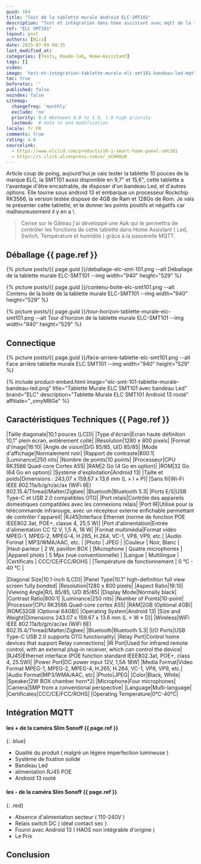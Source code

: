 ```yaml
---
guid: 164
title: "Test de la tablette murale Android ELC-SMT101"
description: "Test et intégration dans home assistant avec mqtt de la tablette murale ELC SMT101 avec bandeau Led et switch"
ref: "ELC SMT101"
layout: post
authors: [Nico]
date: 2025-07-09 09:35
last_modified_at: 
categories: [Tests, Haade-lab, Home-Assistant]
tags: []
video: 
image: 'test-et-integration-tablette-murale-elc-smt101-bandeau-led-mqtt-home-assistant-ultimate-dashboard.png'
toc: true
beforetoc: ''
published: false
noindex: false
sitemap:
  changefreq: 'monthly'
  exclude: 'no'
  priority: 0.5 #between 0.0 to 1.0, 1.0 high priority
  lastmod:  # date to end modification
locale: fr_FR
comments: true
rating: 4.0 
sourcelink:
  - https://www.elclcd.com/products/10-1-smart-home-panel-smt101
  - https://s.click.aliexpress.com/e/_oCHHQoO
---
```

Article coup de poing, aujourd'hui je vais tester la tablette 10 pouces de la marque ELC, la SMT101 aussi disponible en 9,7" et 15,6", cette tablette a l'avantage d'être encastrable, de disposer d'un bandeau Led, et d'autres options. Elle tourne sous android 13 et embarque un processeur Rockchip RK3566, la version testée dispose de 4GB de Ram et 128Go de Rom. Je vais te présenter cette tablette, et te donner les points positifs et négatifs car malheureusement il y en a !.

> Cerise sur le Gâteau j'ai développé une Apk qui te permettra de contrôler les fonctions de cette tablette dans Home Assistant ( Led, Switch, Température et humidité ) grâce à la passerelle MQTT.

## Déballage {{ page.ref }}

{% picture posts/{{ page.guid }}/deballage-elc-smt-101.png --alt Déballage de la tablette murale ELC-SMT101 --img width="940" height="529" %}

{% picture posts/{{ page.guid }}/contenu-boite-elc-smt101.png --alt Contenu de la boite de la tablette murale ELC-SMT101 --img width="940" height="529" %}

{% picture posts/{{ page.guid }}/tour-horizon-tablette-murale-elc-smt101.png --alt Tour d'horizon de la tablette murale ELC-SMT101 --img width="940" height="529" %}

## Connectique

{% picture posts/{{ page.guid }}/face-arriere-tablette-elc-smt101.png --alt Face arrière tablette murale ELC SMT101 --img width="940" height="529" %}

{% include product-embed.html image="elc-smt-101-tablette-murale-bandeau-led.png" title="Tablette Murale ELC SMT101 avec bandeau Led" brand="ELC" description="Tablette Murale ELC SMT101 Android 13 rooté" affiliate="_omyM8Ge" %}

## Caractéristiques Techniques {{ Page.ref }}

|Taille diagonale|10,1 pouces (LCD)| 
|Type d'écran|Écran haute définition 10,1" plein écran, entièrement collé|
|Résolution|1280 x 800 pixels|
|Format d'image|16:10|
|Angle de vision|D/G 85/85, U/D 85/85|
|Mode d'affichage|Normalement noir|
|Rapport de contraste|800:1|
|Luminance|250 nits|
|Nombre de points|10 points|
|Processeur|CPU RK3566 Quad-core Cortex A55|
|RAM|2 Go (4 Go en option)|
|ROM|32 Go (64 Go en option)|
|Système d'exploitation|Android 13|
|Taille et poids|Dimensions : 243,07 x 159,67 x 13,6 mm (L × l × P)|
|Sans fil|Wi-Fi IEEE 802.11a/b/g/n/ac/ax (WiFi 6E)<br>802.15.4/Thread/Matter/Zigbee|
|Bluetooth|Bluetooth 5.3|
|Ports E/S|USB Type-C et USB 2.0 compatibles OTG|
|Port relais|Contrôle des appareils domestiques compatibles avec les connexions relais|
|Port IR|Utilisé pour la télécommande infrarouge, avec un récepteur externe enfichable permettant de contrôler l'appareil|
|RJ45|Interface Ethernet (norme de fonction POE IEEE802.3at, POE+, classe 4, 25,5 W)|
|Port d'alimentation|Entrée d'alimentation CC 12 V, 1,5 A, 18 W|
|Format multimédia|Format vidéo MPEG-1, MPEG-2, MPEG-4, H.265, H.264, VC-1, VP8, VP9, ​​etc.|
|Audio Format | MP3/WMA/AAC, etc. |
|Photo | JPEG |
|Couleur | Noir, Blanc |
|Haut-parleur | 2 W, pavillon BOX |
|Microphone | Quatre microphones |
|Appareil photo | 5 Mpx (vue conventionnelle) |
|Langue | Multilingue |
|Certificats | CCC/CE/FCC/ROHS |
|Température de fonctionnement | 0 °C - 40 °C |

|Diagonal Size|10.1-inch (LCD)|
|Panel Type|10.1" high-definition full view screen fully bonded|
|Resolution|1280 x 800 pixels|
|Aspect Ratio|16:10|
|Viewing Angle|R/L 85/85, U/D 85/85|
|Display Mode|Normally black|
|Contrast Ratio|800:1|
|Luminance|250 nits|
|Number of Points|10-point|
|Processor|CPU RK3566 Quad-core cortex A55|
|RAM|2GB (Optional 4GB)|
|ROM|32GB (Optional 64GB)|
|Operating System|Android 13|
|Size and Weight|Dimensions 243.07 x 159.67 x 13.6 mm (L × W × D)|
|Wireless|WiFi IEEE 802.11a/b/g/n/ac/ax (WiFi 6E)<br>802.15.4/Thread/Matter/Zigbee|
|Bluetooth|Bluetooth 5.3|
|I/O Ports|USB Type-C USB 2.0 supports OTG functionality|
|Relay Port|Control home devices that support Relay connections|
|IR Port|Used for infrared remote control, with an external plug-in receiver, which can control the device|
|RJ45|Ethernet interface (POE function standard IEEE802.3at, POE+, class 4, 25.5W)|
|Power Port|DC power input 12V, 1,5A 18W|
|Media Format|Video Format MPEG-1, MPEG-2, MPEG-4, H.265, H.264, VC-1, VP8, VP9, etc.|
|Audio Format|MP3/WMA/AAC, etc|
|Photo|JPEG|
|Color|Black, White|
|Speaker|2W BOX chamber horn*2|
|Microphone|Four microphones|
|Camera|5MP from a conventional perspective|
|Language|Multi-language|
|Certificates|CCC/CE/FCC/ROHS|
|Operating Temperature|0℃-40℃|

## Intégration MQTT

#### **les + de la caméra Slim Sonoff** {{ page.ref }}
{: .blue}

- Qualité du produit ( malgré un légère imperfection lumineuse )
- Système de fixation solide
- Bandeau Led
- alimentation RJ45 POE
- Android 13 rooté

#### **les - de la caméra Slim Sonoff** {{ page.ref }}
{: .red}

- Absence d'alimentation secteur ( 110-240V )
- Relais switch DC ( idéal contact sec )
- Fourni avec Android 13 ( HAOS non intégrable d'origine )
- Le Prix

## Conclusion
